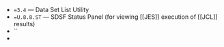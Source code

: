 - `=3.4` — Data Set List Utility
- `=U.8.8.ST` — SDSF Status Panel (for viewing [[JES]] execution of [[JCL]] results)
- ``
-